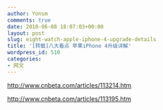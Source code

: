 ```yaml
---
author: Yonsm
comments: true
date: 2010-06-08 18:07:03+00:00
layout: post
slug: eight-watch-apple-iphone-4-upgrade-details
title: '[转载]八大看点 苹果iPhone 4升级详解'
wordpress_id: 510
categories:
- 网文
---
```


http://www.cnbeta.com/articles/113214.htm  
  
http://www.cnbeta.com/articles/113195.htm  
  

